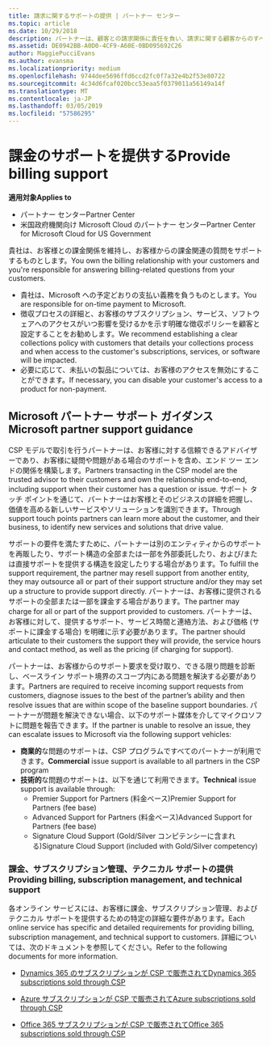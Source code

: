 ```yaml
---
title: 請求に関するサポートの提供 | パートナー センター
ms.topic: article
ms.date: 10/29/2018
description: パートナーは、顧客との請求関係に責任を負い、請求に関する顧客からのすべての質問に十分に対応する必要があります。
ms.assetid: DE0942BB-A0D0-4CF9-A60E-0BD095692C26
author: MaggiePucciEvans
ms.author: evansma
ms.localizationpriority: medium
ms.openlocfilehash: 9744dee5696ffd6ccd2fc0f7a32e4b2f53e80722
ms.sourcegitcommit: 4c34d6fcaf020bcc53eaa5f0379011a56149a14f
ms.translationtype: MT
ms.contentlocale: ja-JP
ms.lasthandoff: 03/05/2019
ms.locfileid: "57586295"
---
```

# <a name="provide-billing-support"></a><span data-ttu-id="10564-103">課金のサポートを提供する</span><span class="sxs-lookup"><span data-stu-id="10564-103">Provide billing support</span></span>

<span data-ttu-id="10564-104">**適用対象**</span><span class="sxs-lookup"><span data-stu-id="10564-104">**Applies to**</span></span>

-  <span data-ttu-id="10564-105">パートナー センター</span><span class="sxs-lookup"><span data-stu-id="10564-105">Partner Center</span></span>
-  <span data-ttu-id="10564-106">米国政府機関向け Microsoft Cloud のパートナー センター</span><span class="sxs-lookup"><span data-stu-id="10564-106">Partner Center for Microsoft Cloud for US Government</span></span>


<span data-ttu-id="10564-107">貴社は、お客様との課金関係を維持し、お客様からの課金関連の質問をサポートするものとします。</span><span class="sxs-lookup"><span data-stu-id="10564-107">You own the billing relationship with your customers and you're responsible for answering billing-related questions from your customers.</span></span>

-   <span data-ttu-id="10564-108">貴社は、Microsoft への予定どおりの支払い義務を負うものとします。</span><span class="sxs-lookup"><span data-stu-id="10564-108">You are responsible for on-time payment to Microsoft.</span></span>
-   <span data-ttu-id="10564-109">徴収プロセスの詳細と、お客様のサブスクリプション、サービス、ソフトウェアへのアクセスがいつ影響を受けるかを示す明確な徴収ポリシーを顧客と設定することをお勧めします。</span><span class="sxs-lookup"><span data-stu-id="10564-109">We recommend establishing a clear collections policy with customers that details your collections process and when access to the customer's subscriptions, services, or software will be impacted.</span></span>
-   <span data-ttu-id="10564-110">必要に応じて、未払いの製品については、お客様のアクセスを無効にすることができます。</span><span class="sxs-lookup"><span data-stu-id="10564-110">If necessary, you can disable your customer's access to a product for non-payment.</span></span>

## <a name="microsoft-partner-support-guidance"></a><span data-ttu-id="10564-111">Microsoft パートナー サポート ガイダンス</span><span class="sxs-lookup"><span data-stu-id="10564-111">Microsoft partner support guidance</span></span>

<span data-ttu-id="10564-112">CSP モデルで取引を行うパートナーは、お客様に対する信頼できるアドバイザーであり、お客様に疑問や問題がある場合のサポートを含め、エンド ツー エンドの関係を構築します。</span><span class="sxs-lookup"><span data-stu-id="10564-112">Partners transacting in the CSP model are the trusted advisor to their customers and own the relationship end-to-end, including support when their customer has a question or issue.</span></span> <span data-ttu-id="10564-113">サポート タッチ ポイントを通じて、パートナーはお客様とそのビジネスの詳細を把握し、価値を高める新しいサービスやソリューションを識別できます。</span><span class="sxs-lookup"><span data-stu-id="10564-113">Through support touch points partners can learn more about the customer, and their business, to identify new services and solutions that drive value.</span></span>

<span data-ttu-id="10564-114">サポートの要件を満たすために、パートナーは別のエンティティからのサポートを再販したり、サポート構造の全部または一部を外部委託したり、および/または直接サポートを提供する構造を設定したりする場合があります。</span><span class="sxs-lookup"><span data-stu-id="10564-114">To fulfill the support requirement, the partner may resell support from another entity, they may outsource all or part of their support structure and/or they may set up a structure to provide support directly.</span></span>  <span data-ttu-id="10564-115">パートナーは、お客様に提供されるサポートの全部または一部を課金する場合があります。</span><span class="sxs-lookup"><span data-stu-id="10564-115">The partner may charge for all or part of the support provided to customers.</span></span> <span data-ttu-id="10564-116">パートナーは、お客様に対して、提供するサポート、サービス時間と連絡方法、および価格 (サポートに課金する場合) を明確に示す必要があります。</span><span class="sxs-lookup"><span data-stu-id="10564-116">The partner should articulate to their customers the support they will provide, the service hours and contact method, as well as the pricing (if charging for support).</span></span> 

<span data-ttu-id="10564-117">パートナーは、お客様からのサポート要求を受け取り、できる限り問題を診断し、ベースライン サポート境界のスコープ内にある問題を解決する必要があります。</span><span class="sxs-lookup"><span data-stu-id="10564-117">Partners are required to receive incoming support requests from customers, diagnose issues to the best of the partner’s ability and then resolve issues that are within scope of the baseline support boundaries.</span></span> <span data-ttu-id="10564-118">パートナーが問題を解決できない場合、以下のサポート媒体を介してマイクロソフトに問題を報告できます。</span><span class="sxs-lookup"><span data-stu-id="10564-118">If the partner is unable to resolve an issue, they can escalate issues to Microsoft via the following support vehicles:</span></span>

- <span data-ttu-id="10564-119">**商業的**な問題のサポートは、CSP プログラムですべてのパートナーが利用できます。</span><span class="sxs-lookup"><span data-stu-id="10564-119">**Commercial** issue support is available to all partners in the CSP program</span></span>
-   <span data-ttu-id="10564-120">**技術的**な問題のサポートは、以下を通じて利用できます。</span><span class="sxs-lookup"><span data-stu-id="10564-120">**Technical** issue support is available through:</span></span>
    -   <span data-ttu-id="10564-121">Premier Support for Partners (料金ベース)</span><span class="sxs-lookup"><span data-stu-id="10564-121">Premier Support for Partners (fee base)</span></span>
    -   <span data-ttu-id="10564-122">Advanced Support for Partners (料金ベース)</span><span class="sxs-lookup"><span data-stu-id="10564-122">Advanced Support for Partners (fee base)</span></span>
    -   <span data-ttu-id="10564-123">Signature Cloud Support (Gold/Silver コンピテンシーに含まれる)</span><span class="sxs-lookup"><span data-stu-id="10564-123">Signature Cloud Support (included with Gold/Silver competency)</span></span>

### <a name="providing-billing-subscription-management-and-technical-support"></a><span data-ttu-id="10564-124">課金、サブスクリプション管理、テクニカル サポートの提供</span><span class="sxs-lookup"><span data-stu-id="10564-124">Providing billing, subscription management, and technical support</span></span> 

<span data-ttu-id="10564-125">各オンライン サービスには、お客様に課金、サブスクリプション管理、およびテクニカル サポートを提供するための特定の詳細な要件があります。</span><span class="sxs-lookup"><span data-stu-id="10564-125">Each online service has specific and detailed requirements for providing billing, subscription management, and technical support to customers.</span></span> <span data-ttu-id="10564-126">詳細については、次のドキュメントを参照してください。</span><span class="sxs-lookup"><span data-stu-id="10564-126">Refer to the following documents for more information.</span></span>

-   [<span data-ttu-id="10564-127">Dynamics 365 のサブスクリプションが CSP で販売されて</span><span class="sxs-lookup"><span data-stu-id="10564-127">Dynamics 365 subscriptions sold through CSP</span></span>](https://www.microsoftpartnercommunity.com/t5/CSP/Microsoft-Partner-Support-Guidance/m-p/5262#M30)

-   [<span data-ttu-id="10564-128">Azure サブスクリプションが CSP で販売されて</span><span class="sxs-lookup"><span data-stu-id="10564-128">Azure subscriptions sold through CSP</span></span>](https://www.microsoftpartnercommunity.com/t5/CSP/Microsoft-Partner-Support-Guidance/m-p/5263#M31)

-   [<span data-ttu-id="10564-129">Office 365 サブスクリプションが CSP で販売されて</span><span class="sxs-lookup"><span data-stu-id="10564-129">Office 365 subscriptions sold through CSP</span></span>](https://www.microsoftpartnercommunity.com/t5/CSP/Microsoft-Partner-Support-Guidance/m-p/5264#M32)
 

